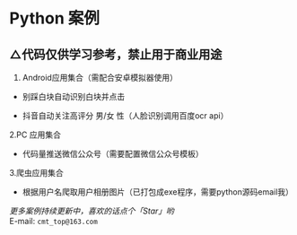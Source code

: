 Python 案例
========
△代码仅供学习参考，禁止用于商业用途
-

1. Android应用集合（需配合安卓模拟器使用）
- 别踩白块自动识别白块并点击

- 抖音自动关注高评分 男/女 性（人脸识别调用百度ocr api）

2.PC 应用集合

- 代码量推送微信公众号（需要配置微信公众号模板）

3.爬虫应用集合

- 根据用户名爬取用户相册图片（已打包成exe程序，需要python源码email我）





 _更多案例持续更新中，喜欢的话点个「Star」哟_<br>
E-mail: `cmt_top@163.com`
